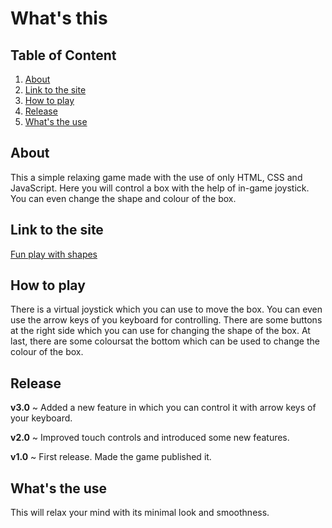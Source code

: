 # What's this

## Table of Content

1. [About](#about)
1. [Link to the site](#link-to-the-site)
1. [How to play](#how-to-play)
1. [Release](#release)
1. [What's the use](#whats-the-use)

## About

This a simple relaxing game made with the use of only HTML, CSS and JavaScript. Here you will control a box with the help of in-game joystick. You can even change the shape and colour of the box.

## Link to the site

[Fun play with shapes](https://krishagarwal2811.github.io/fun-play-with-shapes/)

## How to play

There is a virtual joystick which you can use to move the box. You can even use the arrow keys of you keyboard for controlling. There are some buttons at the right side which you can use for changing the shape of the box. At last, there are some coloursat the bottom which can be used to change the colour of the box.

## Release

**v3.0** ~ Added a new feature in which you can control it with arrow keys of your keyboard.

<b>v2.0</b> ~ Improved touch controls and introduced some new features.

<b>v1.0</b> ~ First release. Made the game published it.

## What's the use

This will relax your mind with its minimal look and smoothness.
